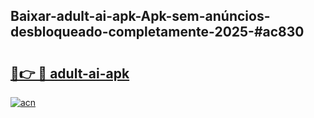 ## Baixar-adult-ai-apk-Apk-sem-anúncios-desbloqueado-completamente-2025-#ac830

# <h2><a href="https://ainizakaria.my?title=adult-ai-apk&ref=22M">🔗👉 🔴 adult-ai-apk</a></h2>

[![acn](https://github.com/user-attachments/assets/0f9c940e-d8b0-45ae-aac7-cd30a18b3e1c)](https://ainizakaria.my?title=adult-ai-apk&ref=22M)

